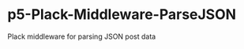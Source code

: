 p5-Plack-Middleware-ParseJSON
=============================

Plack middleware for parsing JSON post data
